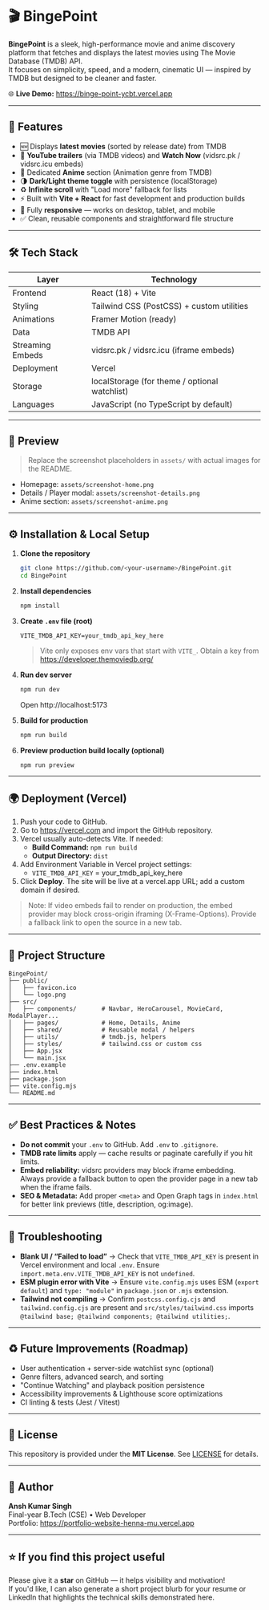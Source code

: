 # 🎬 BingePoint

**BingePoint** is a sleek, high-performance movie and anime discovery platform that fetches and displays the latest movies using The Movie Database (TMDB) API.  
It focuses on simplicity, speed, and a modern, cinematic UI — inspired by TMDB but designed to be cleaner and faster.

🌐 **Live Demo:** https://binge-point-ycbt.vercel.app

---

## 🚀 Features

- 🆕 Displays **latest movies** (sorted by release date) from TMDB  
- 🎥 **YouTube trailers** (via TMDB videos) and **Watch Now** (vidsrc.pk / vidsrc.icu embeds)  
- 🧩 Dedicated **Anime** section (Animation genre from TMDB)  
- 🌗 **Dark/Light theme toggle** with persistence (localStorage)  
- ♻️ **Infinite scroll** with "Load more" fallback for lists  
- ⚡ Built with **Vite + React** for fast development and production builds  
- 📱 Fully **responsive** — works on desktop, tablet, and mobile  
- ✅ Clean, reusable components and straightforward file structure

---

## 🛠️ Tech Stack

| Layer | Technology |
|-------|------------|
| Frontend | React (18) + Vite |
| Styling | Tailwind CSS (PostCSS) + custom utilities |
| Animations | Framer Motion (ready) |
| Data | TMDB API |
| Streaming Embeds | vidsrc.pk / vidsrc.icu (iframe embeds) |
| Deployment | Vercel |
| Storage | localStorage (for theme / optional watchlist) |
| Languages | JavaScript (no TypeScript by default) |

---

## 📸 Preview

> Replace the screenshot placeholders in `assets/` with actual images for the README.

- Homepage: `assets/screenshot-home.png`  
- Details / Player modal: `assets/screenshot-details.png`  
- Anime section: `assets/screenshot-anime.png`

---

## ⚙️ Installation & Local Setup

1. **Clone the repository**
   ```bash
   git clone https://github.com/<your-username>/BingePoint.git
   cd BingePoint
   ```

2. **Install dependencies**
   ```bash
   npm install
   ```

3. **Create `.env` file (root)**
   ```
   VITE_TMDB_API_KEY=your_tmdb_api_key_here
   ```
   > Vite only exposes env vars that start with `VITE_`. Obtain a key from https://developer.themoviedb.org/

4. **Run dev server**
   ```bash
   npm run dev
   ```
   Open http://localhost:5173

5. **Build for production**
   ```bash
   npm run build
   ```

6. **Preview production build locally (optional)**
   ```bash
   npm run preview
   ```

---

## 🌍 Deployment (Vercel)

1. Push your code to GitHub.  
2. Go to https://vercel.com and import the GitHub repository.  
3. Vercel usually auto-detects Vite. If needed:
   - **Build Command:** `npm run build`
   - **Output Directory:** `dist`
4. Add Environment Variable in Vercel project settings:
   - `VITE_TMDB_API_KEY` = your_tmdb_api_key_here
5. Click **Deploy**. The site will be live at a vercel.app URL; add a custom domain if desired.

> Note: If video embeds fail to render on production, the embed provider may block cross-origin iframing (X-Frame-Options). Provide a fallback link to open the source in a new tab.

---

## 📁 Project Structure

```
BingePoint/
├── public/
│   ├── favicon.ico
│   └── logo.png
├── src/
│   ├── components/       # Navbar, HeroCarousel, MovieCard, ModalPlayer...
│   ├── pages/            # Home, Details, Anime
│   ├── shared/           # Reusable modal / helpers
│   ├── utils/            # tmdb.js, helpers
│   ├── styles/           # tailwind.css or custom css
│   ├── App.jsx
│   └── main.jsx
├── .env.example
├── index.html
├── package.json
├── vite.config.mjs
└── README.md
```

---

## ✅ Best Practices & Notes

- **Do not commit** your `.env` to GitHub. Add `.env` to `.gitignore`.
- **TMDB rate limits** apply — cache results or paginate carefully if you hit limits.
- **Embed reliability:** vidsrc providers may block iframe embedding. Always provide a fallback button to open the provider page in a new tab when the iframe fails.
- **SEO & Metadata:** Add proper `<meta>` and Open Graph tags in `index.html` for better link previews (title, description, og:image).

---

## 🔧 Troubleshooting

- **Blank UI / “Failed to load”** → Check that `VITE_TMDB_API_KEY` is present in Vercel environment and local `.env`. Ensure `import.meta.env.VITE_TMDB_API_KEY` is not `undefined`.
- **ESM plugin error with Vite** → Ensure `vite.config.mjs` uses ESM (`export default`) and `type: "module"` in `package.json` or `.mjs` extension.
- **Tailwind not compiling** → Confirm `postcss.config.cjs` and `tailwind.config.cjs` are present and `src/styles/tailwind.css` imports `@tailwind base; @tailwind components; @tailwind utilities;`.

---

## ♻️ Future Improvements (Roadmap)

- User authentication + server-side watchlist sync (optional)
- Genre filters, advanced search, and sorting
- "Continue Watching" and playback position persistence
- Accessibility improvements & Lighthouse score optimizations
- CI linting & tests (Jest / Vitest)

---

## 📜 License

This repository is provided under the **MIT License**. See [LICENSE](LICENSE) for details.

---

## 👤 Author

**Ansh Kumar Singh**  
Final-year B.Tech (CSE) • Web Developer  
Portfolio: https://portfolio-website-henna-mu.vercel.app

---

## ⭐ If you find this project useful

Please give it a **star** on GitHub — it helps visibility and motivation!  
If you'd like, I can also generate a short project blurb for your resume or LinkedIn that highlights the technical skills demonstrated here.
